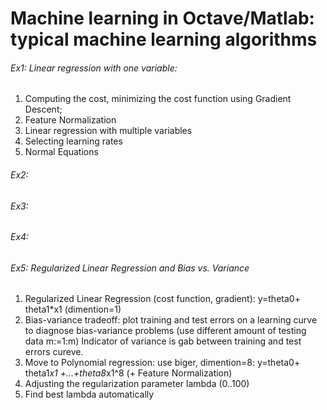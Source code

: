 # Machine learning in Octave/Matlab: typical machine learning algorithms ##

###### Ex1:  Linear regression with one variable:
   1. Computing the cost, minimizing the cost function using Gradient Descent;
   2. Feature Normalization
   3. Linear regression with multiple variables
   4. Selecting learning rates
   5. Normal Equations

###### Ex2:    

###### Ex3:

###### Ex4:

###### Ex5: Regularized Linear Regression and Bias vs. Variance
   1. Regularized Linear Regression (cost function, gradient): y=theta0+ theta1*x1 (dimention=1)
   2. Bias-variance tradeoff: plot training and test errors on a learning curve to diagnose bias-variance problems (use different amount of testing data m:=1:m)
   Indicator of variance is gab between training and test errors cureve.
   3. Move to Polynomial regression: use biger, dimention=8: y=theta0+ theta1*x1 +...+theta8*x1^8 (+ Feature Normalization)
   4. Adjusting the regularization parameter lambda (0..100)
   5. Find best lambda automatically
  
